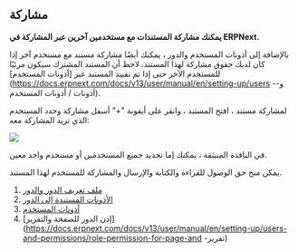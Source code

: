 ## مشاركة

**يمكنك مشاركة المستندات مع مستخدمين آخرين عبر المشاركة في ERPNext.**

بالإضافة إلى أذونات المستخدم والدور ، يمكنك أيضًا مشاركة مستند مع مستخدم آخر إذا كان لديك حقوق مشاركة لهذا المستند. لاحظ أن المستند المشترك سيكون مرئيًا للمستخدم الآخر حتى إذا تم تقييد المستند عبر [أذونات المستخدم](https://docs.erpnext.com/docs/v13/user/manual/en/setting-up/users -و- أذونات / أذونات المستخدم).

لمشاركة مستند ، افتح المستند ، وانقر على أيقونة "+" أسفل مشاركة وحدد المستخدم الذي تريد المشاركة معه:

![](https://docs.erpnext.com/files/share.png)

في النافذة المنبثقة ، يمكنك إما تحديد جميع المستخدمين أو مستخدم واحد معين.

يمكن منح حق الوصول للقراءة والكتابة والإرسال والمشاركة للمستخدم لهذا المستند.

1. [ملف تعريف الدور والدور](https://docs.erpnext.com/docs/v13/user/manual/en/setting-up/users-and-permissions/role-and-role-profile)
2. [الأذونات المستندة إلى الدور](https://docs.erpnext.com/docs/v13/user/manual/en/setting-up/users-and-permissions/role-based-permissions)
3. [أذونات المستخدم](https://docs.erpnext.com/docs/v13/user/manual/en/setting-up/users-and-permissions/user-permissions)
4. [إذن الدور للصفحة والتقرير](https://docs.erpnext.com/docs/v13/user/manual/en/setting-up/users-and-permissions/role-permission-for-page-and -تقرير)